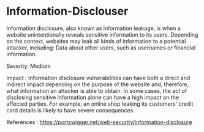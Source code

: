 # Information-Disclouser

Information disclosure, also known as information leakage, is when a website unintentionally reveals sensitive information to its users. Depending on the context, websites may leak all kinds of information to a potential attacker, including: Data about other users, such as usernames or financial information.

Severity: Medium

Impact : Information disclosure vulnerabilities can have both a direct and indirect impact depending on the purpose of the website and, therefore, what information an attacker is able to obtain. In some cases, the act of disclosing sensitive information alone can have a high impact on the affected parties. For example, an online shop leaking its customers' credit card details is likely to have severe consequences. 

References : https://portswigger.net/web-security/information-disclosure
